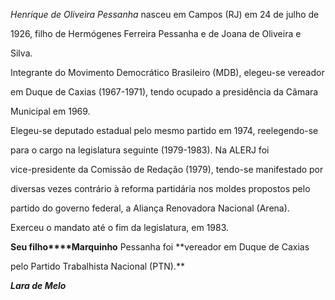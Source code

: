 

*Henrique de Oliveira Pessanha* nasceu em Campos (RJ) em 24 de julho de

1926, filho de Hermógenes Ferreira Pessanha e de Joana de Oliveira e

Silva.



Integrante do Movimento Democrático Brasileiro (MDB), elegeu-se vereador

em Duque de Caxias (1967-1971), tendo ocupado a presidência da Câmara

Municipal em 1969.



Elegeu-se deputado estadual pelo mesmo partido em 1974, reelegendo-se

para o cargo na legislatura seguinte (1979-1983). Na ALERJ foi

vice-presidente da Comissão de Redação (1979), tendo-se manifestado por

diversas vezes contrário à reforma partidária nos moldes propostos pelo

partido do governo federal, a Aliança Renovadora Nacional (Arena).

Exerceu o mandato até o fim da legislatura, em 1983.



**Seu filho****Marquinho** Pessanha foi **vereador em Duque de Caxias

pelo Partido Trabalhista Nacional (PTN).**



***Lara de Melo***



